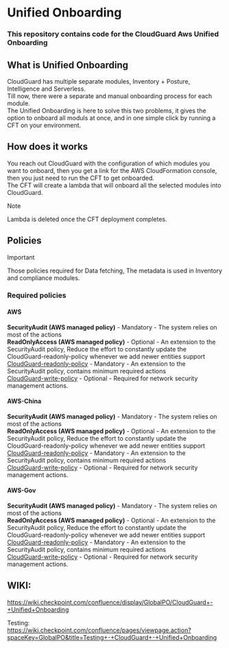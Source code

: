 # Unified Onboarding

### This repository contains code for the CloudGuard Aws Unified Onboarding

## What is Unified Onboarding

CloudGuard has multiple separate modules, Inventory + Posture, Intelligence and Serverless.<br>
Till now, there were a separate and manual onboarding process for each module.<br>
The Unified Onboarding is here to solve this two problems, it gives the option to onboard all moduls at once, 
and in one simple click by running a CFT on your environment.

## How does it works

You reach out CloudGuard with the configuration of which modules you want to onboard, then
you get a link for the AWS CloudFormation console, then you just need to run the CFT to get onboarded.<br>
The CFT will create a lambda that will onboard all the selected modules into CloudGuard.

> [!NOTE]
>  Lambda is deleted once the CFT deployment completes.


## Policies
> [!IMPORTANT]
> Those policies required for Data fetching, The metadata is used in Inventory and compliance modules.

### Required policies <br>
#### **AWS** <br>
**SecurityAudit (AWS managed policy)** - Mandatory - The system relies on most of the actions <br>
**ReadOnlyAccess (AWS managed policy)** - Optional - An extension to the SecurityAudit policy, Reduce the effort to constantly update the CloudGuard-readonly-policy whenever we add newer entities support  <br>
[CloudGuard-readonly-policy](https://cloudguard-unified-onboarding-us-east-1.s3.amazonaws.com/unified-onboarding/current/templates/policies/aws/readonly_policy.json) - Mandatory - An extension to the SecurityAudit policy, contains minimum required actions  <br>
[CloudGuard-write-policy](https://cloudguard-unified-onboarding-us-east-1.s3.amazonaws.com/unified-onboarding/current/templates/policies/aws/readwrite_policy.json) - Optional - Required for network security management actions.  <br>

#### **AWS-China** <br>
**SecurityAudit (AWS managed policy)** - Mandatory - The system relies on most of the actions <br>
**ReadOnlyAccess (AWS managed policy)** - Optional - An extension to the SecurityAudit policy, Reduce the effort to constantly update the CloudGuard-readonly-policy whenever we add newer entities support  <br>
[CloudGuard-readonly-policy](https://cloudguard-unified-onboarding-us-east-1.s3.amazonaws.com/unified-onboarding/current/templates/policies/awschina/readonly_policy.json) - Mandatory - An extension to the SecurityAudit policy, contains minimum required actions  <br>
[CloudGuard-write-policy](https://cloudguard-unified-onboarding-us-east-1.s3.amazonaws.com/unified-onboarding/current/templates/policies/awschina/readwrite_policy.json) - Optional - Required for network security management actions.  <br>


#### **AWS-Gov** <br> 
**SecurityAudit (AWS managed policy)** - Mandatory - The system relies on most of the actions <br>
**ReadOnlyAccess (AWS managed policy)** - Optional - An extension to the SecurityAudit policy, Reduce the effort to constantly update the CloudGuard-readonly-policy whenever we add newer entities support  <br>
[CloudGuard-readonly-policy](https://cloudguard-unified-onboarding-us-east-1.s3.amazonaws.com/unified-onboarding/current/templates/policies/awsgov/readonly_policy.json) - Mandatory - An extension to the SecurityAudit policy, contains minimum required actions  <br>
[CloudGuard-write-policy](https://cloudguard-unified-onboarding-us-east-1.s3.amazonaws.com/unified-onboarding/current/templates/policies/awsgov/readwrite_policy.json) - Optional - Required for network security management actions.  <br>

## WIKI:
https://wiki.checkpoint.com/confluence/display/GlobalPO/CloudGuard+-+Unified+Onboarding

Testing: <br>
https://wiki.checkpoint.com/confluence/pages/viewpage.action?spaceKey=GlobalPO&title=Testing+-+CloudGuard+-+Unified+Onboarding



